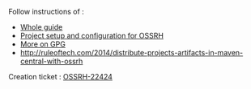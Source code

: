 Follow instructions of :

* [Whole guide](http://central.sonatype.org/pages/ossrh-guide.html)
* [Project setup and configuration for OSSRH](http://central.sonatype.org/pages/apache-maven.html)
* [More on GPG](http://central.sonatype.org/pages/working-with-pgp-signatures.html)
* http://ruleoftech.com/2014/distribute-projects-artifacts-in-maven-central-with-ossrh

Creation ticket : [OSSRH-22424](https://issues.sonatype.org/browse/OSSRH-22424)

